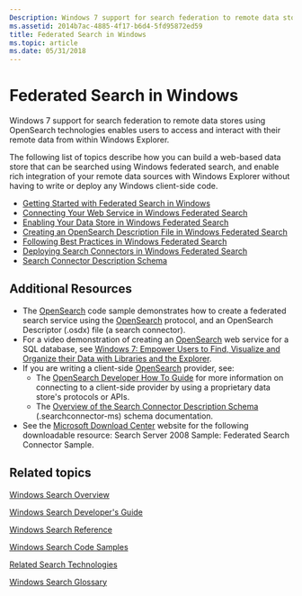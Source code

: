 ```yaml
---
Description: Windows 7 support for search federation to remote data stores using OpenSearch technologies enables users to access and interact with their remote data from within Windows Explorer.
ms.assetid: 2014b7ac-4885-4f17-b6d4-5fd95872ed59
title: Federated Search in Windows
ms.topic: article
ms.date: 05/31/2018
---
```


# Federated Search in Windows

Windows 7 support for search federation to remote data stores using OpenSearch technologies enables users to access and interact with their remote data from within Windows Explorer.

The following list of topics describe how you can build a web-based data store that can be searched using Windows federated search, and enable rich integration of your remote data sources with Windows Explorer without having to write or deploy any Windows client-side code.

-   [Getting Started with Federated Search in Windows](getting-started-with-federated-search-in-windows.md)
-   [Connecting Your Web Service in Windows Federated Search](-search-federated-search-web-service.md)
-   [Enabling Your Data Store in Windows Federated Search](-search-federated-search-data-store.md)
-   [Creating an OpenSearch Description File in Windows Federated Search](-search-federated-search-osdx-file.md)
-   [Following Best Practices in Windows Federated Search](-search-fedsearch-best.md)
-   [Deploying Search Connectors in Windows Federated Search](-search-federated-search-deploying.md)
-   [Search Connector Description Schema](search-sconn-desc-schema-entry.md)

## Additional Resources

-   The [OpenSearch](-search-sample-opensearch.md) code sample demonstrates how to create a federated search service using the [OpenSearch](http://www.opensearch.org/Home) protocol, and an OpenSearch Descriptor (.osdx) file (a search connector).
-   For a video demonstration of creating an [OpenSearch](http://www.opensearch.org/Home) web service for a SQL database, see [Windows 7: Empower Users to Find, Visualize and Organize their Data with Libraries and the Explorer](https://channel9.msdn.com/pdc2008/PC16/).
-   If you are writing a client-side [OpenSearch](http://www.opensearch.org/Home) provider, see:
    -   The [OpenSearch Developer How To Guide](https://github.com/dewitt/opensearch/blob/master/mediawiki/Documentation/Developer%20how%20to%20guide.wiki) for more information on connecting to a client-side provider by using a proprietary data store's protocols or APIs.
    -   The [Overview of the Search Connector Description Schema](search-sconn-desc-schema-entry.md) (.searchconnector-ms) schema documentation.
-   See the [Microsoft Download Center](https://www.microsoft.com/DOWNLOADS/en/default.aspx) website for the following downloadable resource: Search Server 2008 Sample: Federated Search Connector Sample.

## Related topics

<dl> <dt>

[Windows Search Overview](-search-3x-wds-overview.md)
</dt> <dt>

[Windows Search Developer's Guide](-search-developers-guide-entry-page.md)
</dt> <dt>

[Windows Search Reference](-search-reference-entry-page.md)
</dt> <dt>

[Windows Search Code Samples](-search-samples-ovw.md)
</dt> <dt>

[Related Search Technologies](-search-3x-wds-sampleentry.md)
</dt> <dt>

[Windows Search Glossary](search-glossary.md)
</dt> </dl>

 

 



